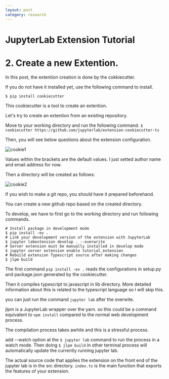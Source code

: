```yaml
---
layout: post
category: research
---
```


# JupyterLab Extension Tutorial
# 2. Create a new Extention.


In this post, the extention creation is done by the cokkiecutter.

If you do not have it installed yet, use the following command to install.

`$ pip install cookiecutter`

This cookiecutter is a tool to create an extention.

Let's try to create an extention from an existing repository.




Move to your working directory and run the following command.
`$ cookiecutter https://github.com/jupyterlab/extension-cookiecutter-ts`

Then, you will see below questions about the extension configuration.

<img src="{{site.url}}/assets/images/research/cookie1.png" width="auto" height="auto" alt="cookie1">

Values within the brackets are the default values. I just setted author name and email address for now.

Then a directory will be created as follows:

<img src="{{site.url}}/assets/images/research/cookie2.png" width="auto" height="auto" alt="cookie2">

If you wish to make a git repo, you should have it prepared beforehand.

You can create a new github repo based on the created directory.

To develop, we have to first go to the working directory and run following commands.

```
# Install package in development mode
$ pip install -ev .
# Link your development version of the extension with JupyterLab
$ jupyter labextension develop . --overwrite
# Server extension must be manually installed in develop mode
$ jupyter server extension enable tutorial_extension
# Rebuild extension Typescript source after making changes
$ jlpm build
```

The first command `pip install -ev .` reads the configurations in setup.py and package.json generated by the cookiecutter.

Then it compiles typescript to javascript in lib directory.
More detailed information about this is related to the typescript language so I will skip this.

you can just run the command `jupyter lab` after the overwite.

jlpm is a JupyterLab wrapper over the yarn.
so this could be a command equivalent to `npm install` compared to the normal web development process.

The compilation process takes awhile and this is a stressful process.

add --watch option at the `$ jupyter lab` command to run the process in a watch mode.
Then doing `$ jlpm build` in other terminal process will automatically update the currently running jupyter lab.


The actual source code that applies the extension on the front end of the jupyter lab is in the src directory.
`index.ts` is the main function that exports the features of your extension.


